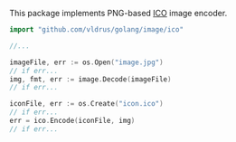 This package implements PNG-based [ICO](https://en.wikipedia.org/wiki/ICO_(file_format)) image encoder.

```go
import "github.com/vldrus/golang/image/ico"

//...

imageFile, err := os.Open("image.jpg")
// if err...
img, fmt, err := image.Decode(imageFile)
// if err...

iconFile, err := os.Create("icon.ico")
// if err...
err = ico.Encode(iconFile, img)
// if err...
```
